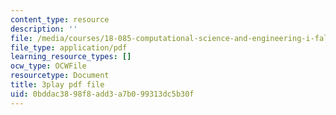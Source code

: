 ```yaml
---
content_type: resource
description: ''
file: /media/courses/18-085-computational-science-and-engineering-i-fall-2008/0bddac3898f8add3a7b099313dc5b30f_mFGdF9TAfmE.pdf
file_type: application/pdf
learning_resource_types: []
ocw_type: OCWFile
resourcetype: Document
title: 3play pdf file
uid: 0bddac38-98f8-add3-a7b0-99313dc5b30f
---
```

